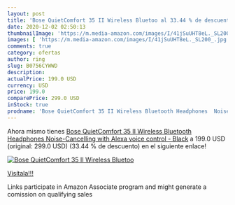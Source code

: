```yaml
---
layout: post
title: 'Bose QuietComfort 35 II Wireless Bluetoo al 33.44 % de descuento'
date: 2020-12-02 02:50:13
thumbnailImage: 'https://m.media-amazon.com/images/I/41jSuUHT8eL._SL200_.jpg'
images: [ 'https://m.media-amazon.com/images/I/41jSuUHT8eL._SL200_.jpg' ]
comments: true
category: ofertas
author: ring
slug: B0756CYWWD
description:
actualPrice: 199.0 USD
currency: USD
price: 199.0
comparePrice: 299.0 USD
inStock: true
prodname: 'Bose QuietComfort 35 II Wireless Bluetooth Headphones  Noise-Cancelling  with Alexa voice control - Black'
---
```


Ahora mismo tienes [Bose QuietComfort 35 II Wireless Bluetooth Headphones  Noise-Cancelling  with Alexa voice control - Black](https://www.amazon.com/dp/B0756CYWWD/?tag=tolees-20) a 199.0 USD (original: 299.0 USD) (33.44 %  de descuento) en el siguiente enlace!

[![Bose QuietComfort 35 II Wireless Bluetoo](https://m.media-amazon.com/images/I/41jSuUHT8eL._SL200_.jpg)](https://www.amazon.com/dp/B0756CYWWD/?tag=tolees-20)

[Visítala!!!](https://www.amazon.com/dp/B0756CYWWD/?tag=tolees-20)

Links participate in Amazon Associate program and might generate a comission on qualifying sales
